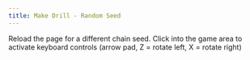 ```yaml
---
title: Make Drill - Random Seed
---
```

<AssetLoader />

Reload the page for a different chain seed.
Click into the game area to activate keyboard controls (arrow pad, Z = rotate left, X = rotate right)
<ClientOnly><GameSlides :useRandomSeed="true" :useManualData="false"></GameSlides></ClientOnly>
